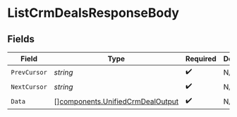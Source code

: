 # ListCrmDealsResponseBody


## Fields

| Field                                                                                | Type                                                                                 | Required                                                                             | Description                                                                          |
| ------------------------------------------------------------------------------------ | ------------------------------------------------------------------------------------ | ------------------------------------------------------------------------------------ | ------------------------------------------------------------------------------------ |
| `PrevCursor`                                                                         | *string*                                                                             | :heavy_check_mark:                                                                   | N/A                                                                                  |
| `NextCursor`                                                                         | *string*                                                                             | :heavy_check_mark:                                                                   | N/A                                                                                  |
| `Data`                                                                               | [][components.UnifiedCrmDealOutput](../../models/components/unifiedcrmdealoutput.md) | :heavy_check_mark:                                                                   | N/A                                                                                  |